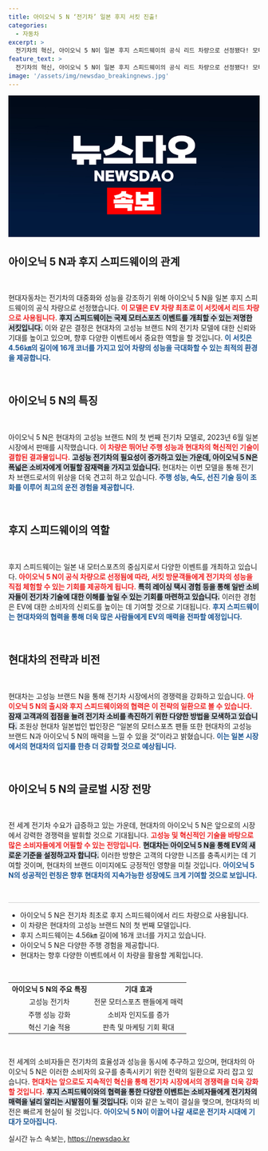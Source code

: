 ```yaml
---
title: 아이오닉 5 N ‘전기차’ 일본 후지 서킷 진출!
categories:
  - 자동차
excerpt: >
  전기차의 혁신, 아이오닉 5 N이 일본 후지 스피드웨이의 공식 리드 차량으로 선정됐다! 모터스포츠 팬들이 이 고성능 EV의 매력을 체험할 절호의 기회가 온다.
feature_text: >
  전기차의 혁신, 아이오닉 5 N이 일본 후지 스피드웨이의 공식 리드 차량으로 선정됐다! 모터스포츠 팬들이 이 고성능 EV의 매력을 체험할 절호의 기회가 온다.
image: '/assets/img/newsdao_breakingnews.jpg'
---
```


<p><img src="/assets/img/newsdao_breakingnews.jpg" alt="bookingtag 속보" /></p>

<h2 data-ke-size="size26">아이오닉 5 N과 후지 스피드웨이의 관계</h2>

<p data-ke-size="size16">&nbsp;</p>

<p>현대자동차는 전기차의 대중화와 성능을 강조하기 위해 아이오닉 5 N을 일본 후지 스피드웨이의 공식 차량으로 선정했습니다. <b><span style="color: #ee2323;">이 모델은 EV 차량 최초로 이 서킷에서 리드 차량으로 사용됩니다.</span></b> <b><span style="background-color: #21538527;">후지 스피드웨이는 국제 모터스포츠 이벤트를 개최할 수 있는 저명한 서킷입니다.</span></b> 이와 같은 결정은 현대차의 고성능 브랜드 N의 전기차 모델에 대한 신뢰와 기대를 높이고 있으며, 향후 다양한 이벤트에서 중요한 역할을 할 것입니다. <b><span style="color: #1a5490;">이 서킷은 4.56㎞의 길이에 16개 코너를 가지고 있어 차량의 성능을 극대화할 수 있는 최적의 환경을 제공합니다.</span></b></p>

<p data-ke-size="size16">&nbsp;</p>

<h2 data-ke-size="size26">아이오닉 5 N의 특징</h2>

<p data-ke-size="size16">&nbsp;</p>

<p>아이오닉 5 N은 현대차의 고성능 브랜드 N의 첫 번째 전기차 모델로, 2023년 6월 일본 시장에서 판매를 시작했습니다. <b><span style="color: #ee2323;">이 차량은 뛰어난 주행 성능과 현대차의 혁신적인 기술이 결합된 결과물입니다.</span></b> <b><span style="background-color: #21538527;">고성능 전기차의 필요성이 증가하고 있는 가운데, 아이오닉 5 N은 폭넓은 소비자에게 어필할 잠재력을 가지고 있습니다.</span></b> 현대차는 이번 모델을 통해 전기차 브랜드로서의 위상을 더욱 견고히 하고 있습니다. <b><span style="color: #1a5490;">주행 성능, 속도, 선진 기술 등이 조화를 이루어 최고의 운전 경험을 제공합니다.</span></b></p>

<p data-ke-size="size16">&nbsp;</p>

<h2 data-ke-size="size26">후지 스피드웨이의 역할</h2>

<p data-ke-size="size16">&nbsp;</p>

<p>후지 스피드웨이는 일본 내 모터스포츠의 중심지로서 다양한 이벤트를 개최하고 있습니다. <b><span style="color: #ee2323;">아이오닉 5 N이 공식 차량으로 선정됨에 따라, 서킷 방문객들에게 전기차의 성능을 직접 체험할 수 있는 기회를 제공하게 됩니다.</span></b> <b><span style="background-color: #21538527;">특히 레이싱 택시 경험 등을 통해 일반 소비자들이 전기차 기술에 대한 이해를 높일 수 있는 기회를 마련하고 있습니다.</span></b> 이러한 경험은 EV에 대한 소비자의 신뢰도를 높이는 데 기여할 것으로 기대됩니다. <b><span style="color: #1a5490;">후지 스피드웨이는 현대차와의 협력을 통해 더욱 많은 사람들에게 EV의 매력을 전파할 예정입니다.</span></b></p>

<p data-ke-size="size16">&nbsp;</p>

<h2 data-ke-size="size26">현대차의 전략과 비전</h2>

<p data-ke-size="size16">&nbsp;</p>

<p>현대차는 고성능 브랜드 N을 통해 전기차 시장에서의 경쟁력을 강화하고 있습니다. <b><span style="color: #ee2323;">아이오닉 5 N의 출시와 후지 스피드웨이와의 협력은 이 전략의 일환으로 볼 수 있습니다. </span></b> <b><span style="background-color: #21538527;">잠재 고객과의 접점을 늘려 전기차 소비를 촉진하기 위한 다양한 방법을 모색하고 있습니다.</span></b> 조원상 현대차 일본법인 법인장은 “일본의 모터스포츠 팬들 또한 현대차의 고성능 브랜드 N과 아이오닉 5 N의 매력을 느낄 수 있을 것”이라고 밝혔습니다. <b><span style="color: #1a5490;">이는 일본 시장에서의 현대차의 입지를 한층 더 강화할 것으로 예상됩니다.</span></b></p>

<p data-ke-size="size16">&nbsp;</p>

<h2 data-ke-size="size26">아이오닉 5 N의 글로벌 시장 전망</h2>

<p data-ke-size="size16">&nbsp;</p>

<p>전 세계 전기차 수요가 급증하고 있는 가운데, 현대차의 아이오닉 5 N은 앞으로의 시장에서 강력한 경쟁력을 발휘할 것으로 기대됩니다. <b><span style="color: #ee2323;">고성능 및 혁신적인 기술을 바탕으로 많은 소비자들에게 어필할 수 있는 전망입니다.</span></b> <b><span style="background-color: #21538527;">현대차는 아이오닉 5 N을 통해 EV의 새로운 기준을 설정하고자 합니다.</span></b> 이러한 방향은 고객의 다양한 니즈를 충족시키는 데 기여할 것이며, 현대차의 브랜드 이미지에도 긍정적인 영향을 미칠 것입니다. <b><span style="color: #1a5490;">아이오닉 5 N의 성공적인 런칭은 향후 현대차의 지속가능한 성장에도 크게 기여할 것으로 보입니다.</span></b></p>

<p data-ke-size="size16">&nbsp;</p>

<hr style="height: 1px; border: 0; background: #ccc;" />

<ul>
<li>아이오닉 5 N은 전기차 최초로 후지 스피드웨이에서 리드 차량으로 사용됩니다.</li>
<li>이 차량은 현대차의 고성능 브랜드 N의 첫 번째 모델입니다.</li>
<li>후지 스피드웨이는 4.56㎞ 길이에 16개 코너를 가지고 있습니다.</li>
<li>아이오닉 5 N은 다양한 주행 경험을 제공합니다.</li>
<li>현대차는 향후 다양한 이벤트에서 이 차량을 활용할 계획입니다.</li>
</ul> 

<p data-ke-size="size16">&nbsp;</p>

<table style="width: 100%; border-collapse: collapse;">
  <tr>
    <td style="text-align: center; height: 17px;"><b>아이오닉 5 N의 주요 특징</b></td>
    <td style="text-align: center; height: 17px;"><b>기대 효과</b></td>
  </tr>
  <tr>
    <td style="text-align: center; height: 17px;">고성능 전기차</td>
    <td style="text-align: center; height: 17px;">전문 모터스포츠 팬들에게 매력</td>
  </tr>
  <tr>
    <td style="text-align: center; height: 17px;">주행 성능 강화</td>
    <td style="text-align: center; height: 17px;">소비자 인지도를 증가</td>
  </tr>
  <tr>
    <td style="text-align: center; height: 17px;">혁신 기술 적용</td>
    <td style="text-align: center; height: 17px;">판촉 및 마케팅 기회 확대</td>
  </tr>
</table>

<p data-ke-size="size16">&nbsp;</p>

<p>전 세계의 소비자들은 전기차의 효율성과 성능을 동시에 추구하고 있으며, 현대차의 아이오닉 5 N은 이러한 소비자의 요구를 충족시키기 위한 전략의 일환으로 자리 잡고 있습니다. <b><span style="color: #ee2323;">현대차는 앞으로도 지속적인 혁신을 통해 전기차 시장에서의 경쟁력을 더욱 강화할 것입니다.</span></b> <b><span style="background-color: #21538527;">후지 스피드웨이와의 협력을 통한 다양한 이벤트는 소비자들에게 전기차의 매력을 널리 알리는 시발점이 될 것입니다.</span></b> 이와 같은 노력이 결실을 맺으며, 현대차의 비전은 빠르게 현실이 될 것입니다. <b><span style="color: #1a5490;">아이오닉 5 N이 이끌어 나갈 새로운 전기차 시대에 기대가 모아집니다.</span></b></p>
실시간 뉴스 속보는, <a href="https://newsdao.kr" rel="dofollow">https://newsdao.kr</a>


